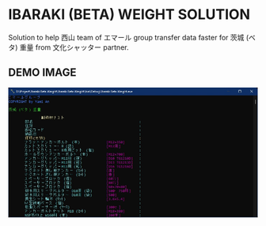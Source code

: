 # IBARAKI (BETA) WEIGHT SOLUTION
 Solution to help 西山 team of エマール group transfer data faster for 茨城 (ベタ) 重量 from 文化シャッター partner.

## DEMO IMAGE
<p align="center">
<img src="https://raw.githubusercontent.com/Tynab/Ibaraki-Beta-Weight/main/pic/0.jpg"></img>
</p>